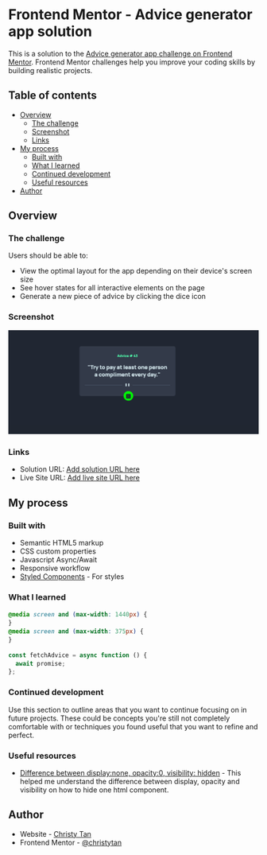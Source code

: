 # Frontend Mentor - Advice generator app solution

This is a solution to the [Advice generator app challenge on Frontend Mentor](https://www.frontendmentor.io/challenges/advice-generator-app-QdUG-13db). Frontend Mentor challenges help you improve your coding skills by building realistic projects.

## Table of contents

- [Overview](#overview)
  - [The challenge](#the-challenge)
  - [Screenshot](#screenshot)
  - [Links](#links)
- [My process](#my-process)
  - [Built with](#built-with)
  - [What I learned](#what-i-learned)
  - [Continued development](#continued-development)
  - [Useful resources](#useful-resources)
- [Author](#author)

## Overview

### The challenge

Users should be able to:

- View the optimal layout for the app depending on their device's screen size
- See hover states for all interactive elements on the page
- Generate a new piece of advice by clicking the dice icon

### Screenshot

![](./screenshot.jpg)

### Links

- Solution URL: [Add solution URL here](https://github.com/christytan/advice-generator)
- Live Site URL: [Add live site URL here](https://ct-advice-generator.netlify.app/)

## My process

### Built with

- Semantic HTML5 markup
- CSS custom properties
- Javascript Async/Await
- Responsive workflow
- [Styled Components](https://styled-components.com/) - For styles

### What I learned

```css
@media screen and (max-width: 1440px) {
}
@media screen and (max-width: 375px) {
}
```

```js
const fetchAdvice = async function () {
  await promise;
};
```

### Continued development

Use this section to outline areas that you want to continue focusing on in future projects. These could be concepts you're still not completely comfortable with or techniques you found useful that you want to refine and perfect.

### Useful resources

- [Difference between display:none, opacity:0, visibility: hidden](https://stackoverflow.com/questions/14731049/visibilityhidden-vs-displaynone-vs-opacity0) - This helped me understand the difference between display, opacity and visibility on how to hide one html component.

## Author

- Website - [Christy Tan](https://christychentan.netlify.app/)
- Frontend Mentor - [@christytan](https://www.frontendmentor.io/profile/christytan)
